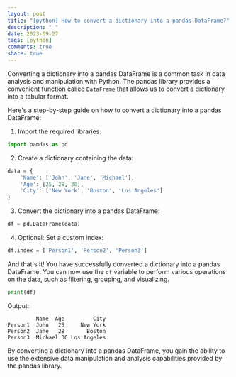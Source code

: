 ```yaml
---
layout: post
title: "[python] How to convert a dictionary into a pandas DataFrame?"
description: " "
date: 2023-09-27
tags: [python]
comments: true
share: true
---
```


Converting a dictionary into a pandas DataFrame is a common task in data analysis and manipulation with Python. The pandas library provides a convenient function called `DataFrame` that allows us to convert a dictionary into a tabular format.

Here's a step-by-step guide on how to convert a dictionary into a pandas DataFrame:

1. Import the required libraries:
```python
import pandas as pd
```

2. Create a dictionary containing the data:
```python
data = {
    'Name': ['John', 'Jane', 'Michael'],
    'Age': [25, 28, 30],
    'City': ['New York', 'Boston', 'Los Angeles']
}
```

3. Convert the dictionary into a pandas DataFrame:
```python
df = pd.DataFrame(data)
```

4. Optional: Set a custom index:
```python
df.index = ['Person1', 'Person2', 'Person3']
```

And that's it! You have successfully converted a dictionary into a pandas DataFrame. You can now use the `df` variable to perform various operations on the data, such as filtering, grouping, and visualizing.

```python
print(df)
```

Output:
```
         Name  Age         City
Person1  John   25     New York
Person2  Jane   28       Boston
Person3  Michael 30 Los Angeles
```

By converting a dictionary into a pandas DataFrame, you gain the ability to use the extensive data manipulation and analysis capabilities provided by the pandas library.